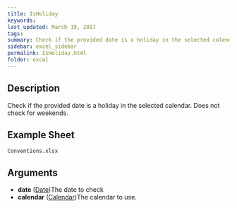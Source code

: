 ```yaml
---
title: IsHoliday
keywords:
last_updated: March 19, 2017
tags:
summary: Check if the provided date is a holiday in the selected calendar.
sidebar: excel_sidebar
permalink: IsHoliday.html
folder: excel
---
```


## Description
Check if the provided date is a holiday in the selected calendar.  Does not check for weekends.

<!--HUMAN EDIT START-->

<!--## Details-->

<!--HUMAN EDIT END-->

## Example Sheet

    Conventions.xlsx

## Arguments

* **date** ([Date](Date.html))The date to check
* **calendar** ([Calendar](Calendar.html))The calendar to use.

<!--HUMAN EDIT START-->

<!--## Validation-->

<!--HUMAN EDIT END-->

